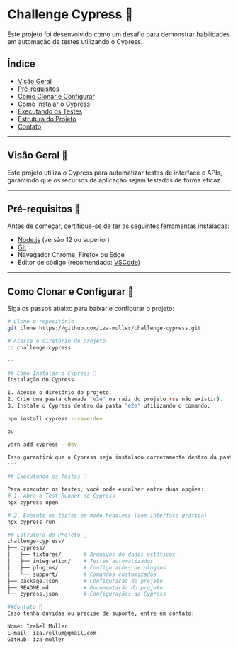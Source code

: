 # Challenge Cypress 🚀
Este projeto foi desenvolvido como um desafio para demonstrar habilidades em automação de testes utilizando o Cypress.

## Índice
- [Visão Geral](#visão-geral)
- [Pré-requisitos](#pré-requisitos)
- [Como Clonar e Configurar](#como-clonar-e-configurar)
- [Como Instalar o Cypress](#como-instalar-o-cypress)
- [Executando os Testes](#executando-os-testes)
- [Estrutura do Projeto](#estrutura-do-projeto)
- [Contato](#contato)

---

## Visão Geral 🚀
Este projeto utiliza o Cypress para automatizar testes de interface e APIs, garantindo que os recursos da aplicação sejam testados de forma eficaz.

---

## Pré-requisitos 🚀
Antes de começar, certifique-se de ter as seguintes ferramentas instaladas:
- [Node.js](https://nodejs.org/) (versão 12 ou superior)
- [Git](https://git-scm.com/)
- Navegador Chrome, Firefox ou Edge
- Editor de código (recomendado: [VSCode](https://code.visualstudio.com/))

---

## Como Clonar e Configurar 🚀
Siga os passos abaixo para baixar e configurar o projeto:

```bash
# Clone o repositório
git clone https://github.com/iza-muller/challenge-cypress.git

# Acesse o diretório do projeto
cd challenge-cypress

--

## Como Instalar o Cypress 🚀
Instalação do Cypress

1. Acesse o diretório do projeto.
2. Crie uma pasta chamada "e2e" na raiz do projeto (se não existir).
3. Instale o Cypress dentro da pasta "e2e" utilizando o comando:

npm install cypress --save-dev

ou

yarn add cypress --dev

Isso garantirá que o Cypress seja instalado corretamente dentro da pasta "e2e", pronta para executar testes de ponta a ponta.
---

## Executando os Testes 🚀

Para executar os testes, você pode escolher entre duas opções:
# 1. Abra o Test Runner do Cypress
npx cypress open

# 2. Execute os testes em modo headless (sem interface gráfica)
npx cypress run

## Estrutura do Projeto 🚀
challenge-cypress/
├── cypress/
│   ├── fixtures/       # Arquivos de dados estáticos
│   ├── integration/    # Testes automatizados
│   ├── plugins/        # Configurações de plugins
│   └── support/        # Comandos customizados
├── package.json        # Configuração do projeto
├── README.md           # Documentação do projeto
└── cypress.json        # Configurações do Cypress

##Contato 🚀
Caso tenha dúvidas ou precise de suporte, entre em contato:

Nome: Izabel Muller
E-mail: iza.rellum@gmail.com
GitHub: iza-muller
